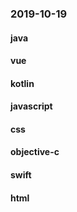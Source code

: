 ### 2019-10-19

#### java

#### vue

#### kotlin

#### javascript

#### css

#### objective-c

#### swift

#### html
